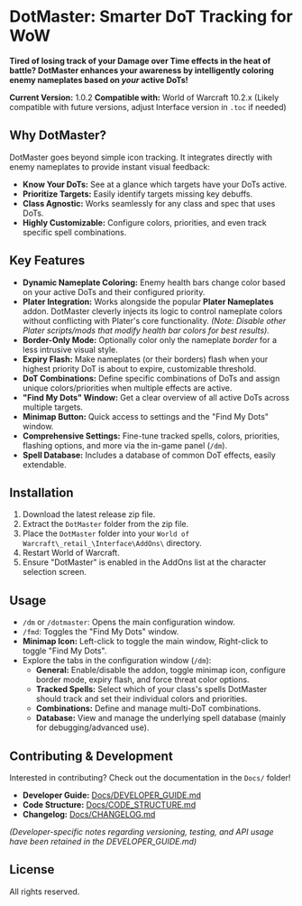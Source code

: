 # DotMaster: Smarter DoT Tracking for WoW

**Tired of losing track of your Damage over Time effects in the heat of battle? DotMaster enhances your awareness by intelligently coloring enemy nameplates based on *your* active DoTs!**

**Current Version:** 1.0.2
**Compatible with:** World of Warcraft 10.2.x (Likely compatible with future versions, adjust Interface version in `.toc` if needed)

<p align="center">
  <!-- Optional: Add a cool banner/logo image here later -->
  <!-- <img src="Media/dotmaster_banner.png" alt="DotMaster Banner"> -->
</p>

## Why DotMaster?

DotMaster goes beyond simple icon tracking. It integrates directly with enemy nameplates to provide instant visual feedback:

*   **Know Your DoTs:** See at a glance which targets have your DoTs active.
*   **Prioritize Targets:** Easily identify targets missing key debuffs.
*   **Class Agnostic:** Works seamlessly for any class and spec that uses DoTs.
*   **Highly Customizable:** Configure colors, priorities, and even track specific spell combinations.

## Key Features

*   **Dynamic Nameplate Coloring:** Enemy health bars change color based on your active DoTs and their configured priority.
*   **Plater Integration:** Works alongside the popular **Plater Nameplates** addon. DotMaster cleverly injects its logic to control nameplate colors without conflicting with Plater's core functionality. *(Note: Disable other Plater scripts/mods that modify health bar colors for best results).*
*   **Border-Only Mode:** Optionally color only the nameplate *border* for a less intrusive visual style.
*   **Expiry Flash:** Make nameplates (or their borders) flash when your highest priority DoT is about to expire, customizable threshold.
*   **DoT Combinations:** Define specific combinations of DoTs and assign unique colors/priorities when multiple effects are active.
*   **"Find My Dots" Window:** Get a clear overview of all active DoTs across multiple targets.
*   **Minimap Button:** Quick access to settings and the "Find My Dots" window.
*   **Comprehensive Settings:** Fine-tune tracked spells, colors, priorities, flashing options, and more via the in-game panel (`/dm`).
*   **Spell Database:** Includes a database of common DoT effects, easily extendable.

## Installation

1.  Download the latest release zip file.
2.  Extract the `DotMaster` folder from the zip file.
3.  Place the `DotMaster` folder into your `World of Warcraft\_retail_\Interface\AddOns\` directory.
4.  Restart World of Warcraft.
5.  Ensure "DotMaster" is enabled in the AddOns list at the character selection screen.

## Usage

*   `/dm` or `/dotmaster`: Opens the main configuration window.
*   `/fmd`: Toggles the "Find My Dots" window.
*   **Minimap Icon:** Left-click to toggle the main window, Right-click to toggle "Find My Dots".
*   Explore the tabs in the configuration window (`/dm`):
    *   **General:** Enable/disable the addon, toggle minimap icon, configure border mode, expiry flash, and force threat color options.
    *   **Tracked Spells:** Select which of your class's spells DotMaster should track and set their individual colors and priorities.
    *   **Combinations:** Define and manage multi-DoT combinations.
    *   **Database:** View and manage the underlying spell database (mainly for debugging/advanced use).

## Contributing & Development

Interested in contributing? Check out the documentation in the `Docs/` folder!

*   **Developer Guide:** [Docs/DEVELOPER_GUIDE.md](Docs/DEVELOPER_GUIDE.md)
*   **Code Structure:** [Docs/CODE_STRUCTURE.md](Docs/CODE_STRUCTURE.md)
*   **Changelog:** [Docs/CHANGELOG.md](Docs/CHANGELOG.md)

*(Developer-specific notes regarding versioning, testing, and API usage have been retained in the DEVELOPER_GUIDE.md)*

## License

All rights reserved. 